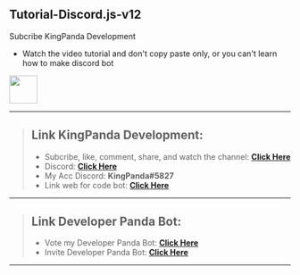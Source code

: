 Tutorial-Discord.js-v12
---
Subcribe KingPanda Development
- Watch the video tutorial and don't copy paste only, or you can't learn how to make discord bot
<img width="50" height="50" src="https://media.discordapp.net/attachments/778204378737147904/783937591962763314/PicsArt_12-03-01.07.34.jpg?width=759&height=427">

---
> Link KingPanda Development:
> ---
> - Subcribe, like, comment, share, and watch the channel: **__[Click Here](https://www.youtube.com/channel/UCFBGTtH1JkN3bPdHUffyd5A)__**
> - Discord: **__[Click Here](https://discord.gg/MXZETKy)__**
> - My Acc Discord: **__KingPanda#5827__**
> - Link web for code bot: **__[Click Here](https://glitch.com/)__**
---
> Link Developer Panda Bot:
> ---
> - Vote my Developer Panda Bot: **__[Click Here](https://top.gg/bot/724619947069931520/vote)__**
> - Invite Developer Panda Bot: **__[Click Here](https://discord.com/oauth2/authorize?client_id=724619947069931520&scope=bot&permissions=1916140622)__**
---

